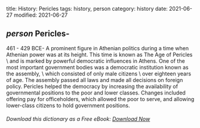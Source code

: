 title: History: Pericles
tags: history, person
category: history
date: 2021-06-27
modified: 2021-06-27

## _person_  Pericles-
461 - 429 BCE-
A prominent figure in Athenian
politics during a time when Athenian power was at its height.  This
time is known as   The Age of Pericles \ and is marked by powerful
democratic influences in Athens.  One of the most important government
bodies was a democratic institution known as   the assembly, \ which
consisted of   only male citizens \ over eighteen years of age.  The
assembly passed all laws and made all decisions on foreign policy.
Pericles helped the democracy by increasing the availability of
governmental positions to the poor and lower classes.  Changes
included offering pay for officeholders, which allowed the poor to
serve, and allowing lower-class citizens to hold government
positions.


###### Download *this* dictionary as a Free eBook: [Download Now]({static}static/SerfHistoryDictionary.pdf)

